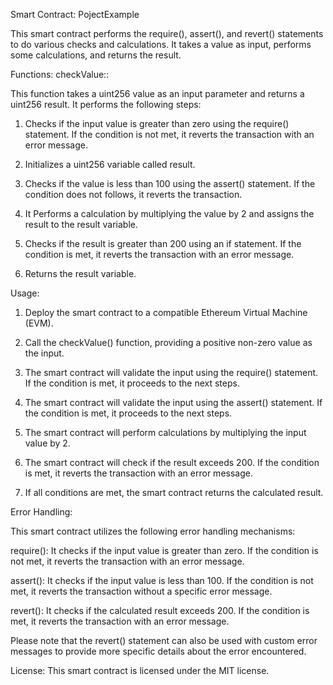 Smart Contract: PojectExample

This smart contract performs the require(), assert(), and revert() statements to do various checks and calculations. It takes a value as input, performs some calculations, and returns the result.

Functions:
checkValue::

This function takes a uint256 value as an input parameter and returns a uint256 result. It performs the following steps:

1. Checks if the input value is greater than zero using the require() statement. If the condition is not met, it reverts the transaction with an error message.

2. Initializes a uint256 variable called result.

3. Checks if the value is less than 100 using the assert() statement. If the condition does not follows, it reverts the transaction.

4. It Performs a calculation by multiplying the value by 2 and assigns the result to the result variable.

5. Checks if the result is greater than 200 using an if statement. If the condition is met, it reverts the transaction with an error message.

6. Returns the result variable.

Usage:

1. Deploy the smart contract to a compatible Ethereum Virtual Machine (EVM).

2. Call the checkValue() function, providing a positive non-zero value as the input.

3. The smart contract will validate the input using the require() statement. If the condition is met, it proceeds to the next steps.

4. The smart contract will validate the input using the assert() statement. If the condition is met, it proceeds to the next steps.

5. The smart contract will perform calculations by multiplying the input value by 2.

6. The smart contract will check if the result exceeds 200. If the condition is met, it reverts the transaction with an error message.

7. If all conditions are met, the smart contract returns the calculated result.

Error Handling:

This smart contract utilizes the following error handling mechanisms:

require(): It checks if the input value is greater than zero. If the condition is not met, it reverts the transaction with an error message.

assert(): It checks if the input value is less than 100. If the condition is not met, it reverts the transaction without a specific error message.

revert(): It checks if the calculated result exceeds 200. If the condition is met, it reverts the transaction with an error message.

Please note that the revert() statement can also be used with custom error messages to provide more specific details about the error encountered.

License:
This smart contract is licensed under the MIT license.
